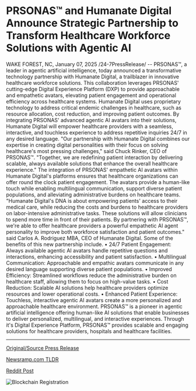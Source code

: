 # PRSONAS™ and Humanate Digital Announce Strategic Partnership to Transform Healthcare Workforce Solutions with Agentic AI

WAKE FOREST, NC, January 07, 2025 /24-7PressRelease/ -- PRSONAS™, a leader in agentic artificial intelligence, today announced a transformative technology partnership with Humanate Digital, a trailblazer in innovative healthcare workforce solutions. This collaboration leverages PRSONAS' cutting-edge Digital Experience Platform (DXP) to provide approachable and empathetic avatars, elevating patient engagement and operational efficiency across healthcare systems.   Humanate Digital uses proprietary technology to address critical endemic challenges in healthcare, such as resource allocation, cost reduction, and improving patient outcomes. By integrating PRSONAS' advanced agentic AI avatars into their solutions, Humanate Digital will empower healthcare providers with a seamless, interactive, and touchless experience to address repetitive inquiries 24/7 in any desired language.   "Our partnership with Humanate Digital combines our expertise in creating digital personalities with their focus on solving healthcare's most pressing challenges," said Chuck Rinker, CEO of PRSONAS™. "Together, we are redefining patient interaction by delivering scalable, always available solutions that enhance the overall healthcare experience."  The integration of PRSONAS' empathetic AI avatars within Humanate Digital's platforms ensures that healthcare organizations can offer round the clock patient engagement. The avatars provide a human-like touch while enabling multilingual communication, support diverse patient populations, and alleviating administrative burdens on healthcare teams.   "Humanate Digital's DNA is about empowering patients' access to their medical care, while reducing the costs and burdens to healthcare providers on labor-intensive administrative tasks. These solutions will allow clinicians to spend more time in front of their patients. By partnering with PRSONAS™, we're able to offer healthcare providers a powerful empathetic AI agent personality to improve both workforce satisfaction and patient outcomes." said Carlos A. Rodriguez MBA, CEO of Humanate Digital.  Some of the benefits of this new partnership include.   •	24/7 Patient Engagement: Always available agentic AI avatars handle repetitive questions and interactions, enhancing accessibility and patient satisfaction.  •	Multilingual Communication: Approachable and empathic avatars communicate in any desired language supporting diverse patient populations.  •	Improved Efficiency: Streamlined workflows reduce the administrative burden on healthcare staff, allowing them to focus on high-value tasks. •	Cost Reduction: Scalable AI solutions help healthcare providers optimize resources and lower operational costs.  •	Enhanced Patient Experience: Touchless, interactive agentic AI avatars create a more personalized and approachable healthcare environment.  PRSONAS™ is a pioneer in agentic artificial intelligence offering human-like AI solutions that enable businesses to deliver personalized, multilingual, and interactive experiences. Through it's Digital Experience Platform, PRSONAS™ provides scalable and engaging solutions for healthcare providers, hospitals and healthcare facilities. 

---

[Original/Source Press Release](https://www.24-7pressrelease.com/press-release/517602/prsonas-and-humanate-digital-announce-strategic-partnership-to-transform-healthcare-workforce-solutions-with-agentic-ai)
                    

[Newsramp.com TLDR](https://newsramp.com/curated-news/prsonastm-partners-with-humanate-digital-to-revolutionize-healthcare-interaction/ea01bd512b434844d1690824a727210d) 

 



[Reddit Post](https://www.reddit.com/r/HealthCareNewsInfo/comments/1hvmu76/prsonas_partners_with_humanate_digital_to/) 



![Blockchain Registration](https://cdn.newsramp.app/24-7PressRelease/qrcode/251/7/quitHDCK.webp)